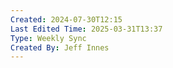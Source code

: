 ```yaml
---
Created: 2024-07-30T12:15
Last Edited Time: 2025-03-31T13:37
Type: Weekly Sync
Created By: Jeff Innes
---
```

